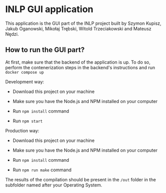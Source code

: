 # INLP GUI application

This application is the GUI part of the INLP project built by Szymon Kupisz, Jakub Oganowski, Mikołaj Trębski, Witold Trzeciakowski and Mateusz Nędzi.

## How to run the GUI part?

At first, make sure that the backend of the application is up. To do so, perform the contenerization steps in the backend's instructions and run `docker compose up`

Development way:

* Download this project on your machine

* Make sure you have the Node.js and NPM installed on your computer

* Run `npm install` command

* Run `npm start`

Production way:

* Download this project on your machine

* Make sure you have the Node.js and NPM installed on your computer

* Run `npm install` command

* Run `npm run make` command

The results of the compilation should be present in the `/out` folder in the subfolder named after your Operating System.